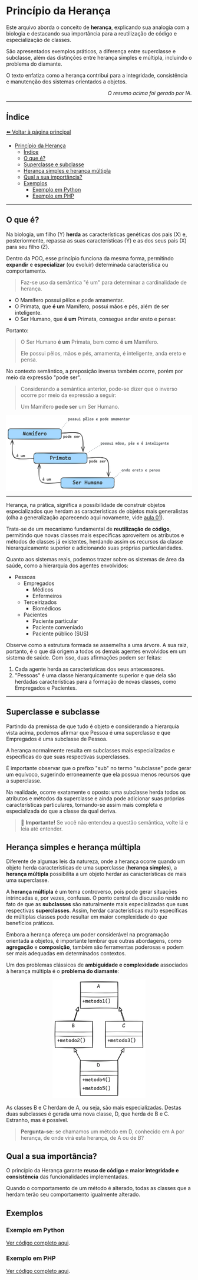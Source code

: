 # Princípio da Herança

Este arquivo aborda o conceito de **herança**, explicando sua analogia com a biologia e destacando sua importância para
a reutilização de código e especialização de classes.

São apresentados exemplos práticos, a diferença entre superclasse e subclasse, além das distinções entre herança simples
e múltipla, incluindo o problema do diamante.

O texto enfatiza como a herança contribui para a integridade, consistência e manutenção dos sistemas orientados a
objetos.

<p align="right">
    <em>O resumo acima foi gerado por IA.</em>
</p>

---

## Índice

[⬅️ Voltar à página principal](README.md)

- [Princípio da Herança](#princípio-da-herança)
  - [Índice](#índice)
  - [O que é?](#o-que-é)
  - [Superclasse e subclasse](#superclasse-e-subclasse)
  - [Herança simples e herança múltipla](#herança-simples-e-herança-múltipla)
  - [Qual a sua importância?](#qual-a-sua-importância)
  - [Exemplos](#exemplos)
    - [Exemplo em Python](#exemplo-em-python)
    - [Exemplo em PHP](#exemplo-em-php)

---

## O que é?

Na biologia, um filho (Y) **herda** as características genéticas dos pais (X) e, posteriormente, repassa as suas
características (Y) e as dos seus pais (X) para seu filho (Z).

Dentro da POO, esse princípio funciona da mesma forma, permitindo **expandir** e **especializar** (ou evoluir)
determinada característica ou comportamento.

> Faz-se uso da semântica "é um" para determinar a cardinalidade de herança.

- O Mamífero possui pêlos e pode amamentar.
- O Primata, que **é um** Mamífero, possui mãos e pés, além de ser inteligente.
- O Ser Humano, que **é um** Primata, consegue andar ereto e pensar.

Portanto:

> O Ser Humano **é um** Primata, bem como **é um** Mamífero.
>
> Ele possui pêlos, mãos e pés, amamenta, é inteligente, anda ereto e pensa.

No contexto semântico, a preposição inversa também ocorre, porém por meio da expressão "pode ser".

> Considerando a semântica anterior, pode-se dizer que o inverso ocorre por meio da expressão a seguir:
>
> Um Mamífero **pode ser** um Ser Humano.

<p align="center" style="background: #ffffff;">
    <img src="assets/03/img/herancasemantica.png" alt="Estrutura semântica da herança">
</p>

---

Herança, na prática, significa a possibilidade de construir objetos especializados que herdam as características de
objetos mais generalistas (olha a generalização aparecendo aqui novamente, vide [aula 01](01-fundamentos.md)).

Trata-se de um mecanismo fundamental de **reutilização de código**, permitindo que novas classes mais específicas
aproveitem os atributos e métodos de classes já existentes, herdando assim os recursos da classe hierarquicamente
superior e adicionando suas próprias particularidades.

Quanto aos sistemas reais, podemos trazer sobre os sistemas de área da saúde, como a hierarquia dos agentes envolvidos:

- Pessoas
  - Empregados
    - Médicos
    - Enfermeiros
  - Terceirizados
    - Biomédicos
  - Pacientes
    - Paciente particular
    - Paciente conveniado
    - Paciente público (SUS)

Observe como a estrutura formada se assemelha a uma árvore. A sua raiz, portanto, é o que dá origem a todos os demais
agentes envolvidos em um sistema de saúde. Com isso, duas afirmações podem ser feitas:

1. Cada agente herda as características dos seus antecessores.
2. "Pessoas" é uma classe hierarquicamente superior e que dela são herdadas características para a formação de novas
   classes, como Empregados e Pacientes.

---

## Superclasse e subclasse

Partindo da premissa de que tudo é objeto e considerando a hierarquia vista acima, podemos afirmar que Pessoa é uma
superclasse e que Empregados é uma subclasse de Pessoa.

A herança normalmente resulta em subclasses mais especializadas e específicas do que suas respectivas superclasses.

É importante observar que o prefixo "sub" no termo "subclasse" pode gerar um equívoco, sugerindo erroneamente que ela
possua menos recursos que a superclasse.

Na realidade, ocorre exatamente o oposto: uma subclasse herda todos os atributos e métodos da superclasse e ainda pode
adicionar suas próprias características particulares, tornando-se assim mais completa e especializada do que a classe da
qual deriva.

> 🚨 **Importante!** Se você não entendeu a questão semântica, volte lá e leia até entender.

## Herança simples e herança múltipla

Diferente de algumas leis da natureza, onde a herança ocorre quando um objeto herda características de uma superclasse
(**herança simples**), a **herança múltipla** possibilita a um objeto herdar as características de mais uma superclasse.

A **herança múltipla** é um tema controverso, pois pode gerar situações intrincadas e, por vezes, confusas. O ponto
central da discussão reside no fato de que as **subclasses** são naturalmente mais especializadas que suas respectivas
**superclasses**. Assim, herdar características muito específicas de múltiplas classes pode resultar em maior
complexidade do que benefícios práticos.

Embora a herança ofereça um poder considerável na programação orientada a objetos, é importante lembrar que outras
abordagens, como **agregação** e **composição**, também são ferramentas poderosas e podem ser mais adequadas em
determinados contextos.

Um dos problemas clássicos de **ambiguidade e complexidade** associados à herança múltipla é o **problema do diamante**:

<p align="center">
    <img src="assets/03/img/herancadiamante.png" alt="Problema do Diamante" style="width: 50%; height: auto;">
</p>

As classes B e C herdam de A, ou seja, são mais especializadas. Destas duas subclasses é gerada uma nova classe, D, que
herda de B e C. Estranho, mas é possível.

> **Pergunta-se:** se chamamos um método em D, conhecido em A por herança, de onde virá esta herança, de A ou de B?

## Qual a sua importância?

O princípio da Herança garante **reuso de código** e **maior integridade e consistência** das funcionalidades
implementadas.

Quando o comportamento de um método é alterado, todas as classes que a herdam terão seu comportamento igualmente
alterado.

## Exemplos

### Exemplo em Python

[Ver código completo aqui](assets/03/code/exemplo-py.md).

### Exemplo em PHP

[Ver código completo aqui](assets/03/code/exemplo-php.md).

